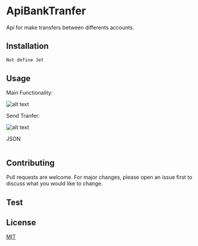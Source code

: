 # ApiBankTranfer
Api for make transfers between differents accounts.

## Installation



```bash
Not define Jet
```

## Usage

Main Functionality:

![alt text](http://prntscr.com/p4xhrh)

Send Tranfer:

![alt text](http://url/to/img.png)

JSON

```Java

```

## Contributing
Pull requests are welcome. For major changes, please open an issue first to discuss what you would like to change.

## Test

## License
[MIT](https://choosealicense.com/licenses/mit/)
